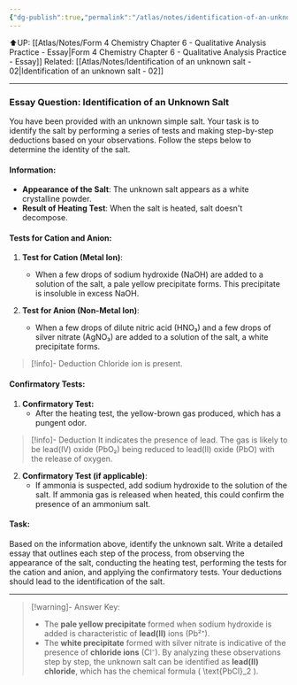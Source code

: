```yaml
---
{"dg-publish":true,"permalink":"/atlas/notes/identification-of-an-unknown-salt-01/"}
---
```


⬆️UP: [[Atlas/Notes/Form 4 Chemistry Chapter 6 - Qualitative Analysis Practice - Essay\|Form 4 Chemistry Chapter 6 - Qualitative Analysis Practice - Essay]]
Related: [[Atlas/Notes/Identification of an unknown salt - 02\|Identification of an unknown salt - 02]]

---
### Essay Question: Identification of an Unknown Salt

You have been provided with an unknown simple salt. Your task is to identify the salt by performing a series of tests and making step-by-step deductions based on your observations. Follow the steps below to determine the identity of the salt.

#### Information:
- **Appearance of the Salt**: The unknown salt appears as a white crystalline powder.
- **Result of Heating Test**: When the salt is heated, salt doesn't decompose. 

#### Tests for Cation and Anion:
1. **Test for Cation (Metal Ion)**: 
    - When a few drops of sodium hydroxide (NaOH) are added to a solution of the salt, a pale yellow precipitate forms. This precipitate is insoluble in excess NaOH.
   
2. **Test for Anion (Non-Metal Ion)**:
    - When a few drops of dilute nitric acid (HNO₃) and a few drops of silver nitrate (AgNO₃) are added to a solution of the salt, a white precipitate forms.
> [!info]- Deduction
> Chloride ion is present. 

#### Confirmatory Tests:
1. **Confirmatory Test:**
   - After the heating test, the yellow-brown gas produced, which has a pungent odor.  
> [!info]- Deduction
> It indicates the presence of lead. The gas is likely to be lead(IV) oxide (PbO₂) being reduced to lead(II) oxide (PbO) with the release of oxygen.
   
2. **Confirmatory Test (if applicable)**:
   - If ammonia is suspected, add sodium hydroxide to the solution of the salt. If ammonia gas is released when heated, this could confirm the presence of an ammonium salt.

#### Task:
Based on the information above, identify the unknown salt. Write a detailed essay that outlines each step of the process, from observing the appearance of the salt, conducting the heating test, performing the tests for the cation and anion, and applying the confirmatory tests. Your deductions should lead to the identification of the salt.

---

> [!warning]-  Answer Key:
> - The **pale yellow precipitate** formed when sodium hydroxide is added is characteristic of **lead(II)** ions (Pb²⁺).
> - The **white precipitate** formed with silver nitrate is indicative of the presence of **chloride ions** (Cl⁻).
  > By analyzing these observations step by step, the unknown salt can be identified as **lead(II) chloride**, which has the chemical formula \( \text{PbCl}_2 \).


